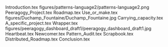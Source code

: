 Introduction.tex
figures/patterns-language2/patterns-language2.png
Peeragogy_Project.tex
Roadmap.tex
Use_or_make.tex
figures/Duchamp_Fountaine/Duchamp_Fountaine.jpg
Carrying_capacity.tex
A_specific_project.tex
Wrapper.tex
figures/peeragogy_dashboard_draft1/peeragogy_dashboard_draft1.jpg
Heartbeat.tex
Newcomer.tex
Pattern_Audit.tex
Scrapbook.tex
Distributed_Roadmap.tex
Conclusion.tex

  